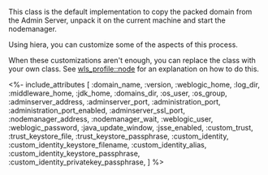 This class is the default implementation to copy the packed domain from the Admin Server, unpack it on the current machine and start the nodemanager.

Using hiera, you can customize some of the aspects of this process.

When these customizations aren't enough, you can replace the class with your own class. See [wls_profile::node](./node.html) for an explanation on how to do this.

<%- include_attributes [
  :domain_name,
  :version,
  :weblogic_home,
  :log_dir,
  :middleware_home,
  :jdk_home,
  :domains_dir,
  :os_user,
  :os_group,
  :adminserver_address,
  :adminserver_port,
  :administration_port,
  :administration_port_enabled,
  :adminserver_ssl_port,
  :nodemanager_address,
  :nodemanager_wait,
  :weblogic_user,
  :weblogic_password,
  :java_update_window,
  :jsse_enabled,
  :custom_trust,
  :trust_keystore_file,
  :trust_keystore_passphrase,
  :custom_identity,
  :custom_identity_keystore_filename,
  :custom_identity_alias,
  :custom_identity_keystore_passphrase,
  :custom_identity_privatekey_passphrase,
] %>


